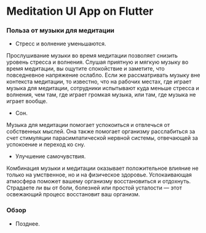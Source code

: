 # Meditation UI App on Flutter

<h3>Польза от музыки для медитации</h3>

* Стресс и волнение уменьшаются.

<p>Прослушивание музыки во время медитации позволяет снизить уровень стресса и волнения. Слушая приятную и мягкую музыку во время медитации, вы ощутите спокойствие и заметите, что повседневное напряжение ослабло. Если же рассматривать музыку вне контекста медитации, то известно, что на рабочих местах, где играет музыка для медитации, сотрудники испытывают куда меньше стресса и волнения, чем там, где играет громкая музыка, или там, где музыка не играет вообще.

</p>
  
* Сон.

<p>Музыка для медитации помогает успокоиться и отвлечься от собственных мыслей. Она также помогает организму расслабиться за счет стимуляции парасимпатической нервной системы, отвечающей за успокоение и переход ко сну.</p>

* Улучшение самочувствия.

<p>Комбинация музыки и медитации оказывает положительное влияние не только на умственное, но и на физическое здоровье. Успокаивающая атмосфера поможет вашему организму восстановиться и отдохнуть. Страдаете ли вы от боли, болезней или простой усталости — этот освежающий процесс восстановит ваш организм.</p>

<h3>Обзор</h3>

* Позднее.
